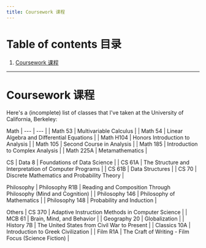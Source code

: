 ```yaml
---
title: Coursework 课程
---
```


# Table of contents 目录

1. [Coursework 课程](#coursework-课程)

***

# Coursework 课程

Here's a (incomplete) list of classes that I've taken at the University of California, Berkeley:

Math
| --- | --- |
| Math 53 | Multivariable Calculus |
| Math 54 | Linear Algebra and Differential Equations |
| Math H104 | Honors Introduction to Analysis |
| Math 105 | Second Course in Analysis |
| Math 185 | Introduction to Complex Analysis |
| Math 225A | Metamathematics |

CS
| Data 8 | Foundations of Data Science |
| CS 61A | The Structure and Interpretation of Computer Programs |
| CS 61B | Data Structures |
| CS 70 | Discrete Mathematics and Probability Theory |

Philosophy
| Philosophy R1B | Reading and Composition Through Philosophy (Mind and Cognition) |
| Philosophy 146 | Philosophy of Mathematics |
| Philosophy 148 | Probability and Induction |

Others
| CS 370 | Adaptive Instruction Methods in Computer Science |
| MCB 61 | Brain, Mind, and Behavior |
| Geography 20 | Globalization |
| History 7B | The United States from Civil War to Present |
| Classics 10A | Introduction to Greek Civilization |
| Film R1A | The Craft of Writing - Film Focus (Science Fiction) |